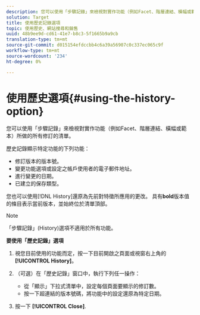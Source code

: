 ```yaml
---
description: 您可以使用「步驟記錄」來檢視對實作功能（例如Facet、階層連結、橫幅或範本）所做的所有修訂的清單。
solution: Target
title: 使用歷史記錄選項
topic: 使用歷史、網站搜尋和銷售
uuid: 48b9ee9d-cd61-41e7-b8c3-5f1665b9a9cb
translation-type: tm+mt
source-git-commit: d015154efdccbb4c6a39a56907c0c337ec065c9f
workflow-type: tm+mt
source-wordcount: '234'
ht-degree: 0%

---
```



# 使用歷史選項{#using-the-history-option}

您可以使用「步驟記錄」來檢視對實作功能（例如Facet、階層連結、橫幅或範本）所做的所有修訂的清單。

歷史記錄顯示特定功能的下列功能：

* 修訂版本的版本號。
* 變更功能選項或設定之帳戶使用者的電子郵件地址。
* 進行變更的日期。
* 已建立的保存類型。

您也可以使用[!DNL History]還原為先前對特徵所應用的更改。 具有&#x200B;**bold**&#x200B;版本值的條目表示當前版本，並始終位於清單頂部。

>[!NOTE]
>
>「步驟記錄」(History)選項不適用於所有功能。

**要使用「歷史記錄」選項**

1. 視您目前使用的功能而定，按一下目前開啟之頁面或視窗右上角的&#x200B;**[!UICONTROL History]**。
1. （可選）在「歷史記錄」窗口中，執行下列任一操作：

   * 從「顯示」下拉式清單中，設定每個頁面要顯示的修訂數。
   * 按一下超連結的版本號碼，將功能中的設定還原為特定日期。

1. 按一下 **[!UICONTROL Close]**.
